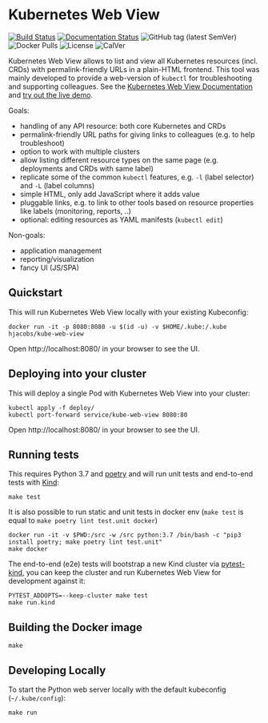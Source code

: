# Kubernetes Web View

[![Build Status](https://travis-ci.com/hjacobs/kube-web-view.svg?branch=master)](https://travis-ci.com/hjacobs/kube-web-view)
[![Documentation Status](https://readthedocs.org/projects/kube-web-view/badge/?version=latest)](https://kube-web-view.readthedocs.io/en/latest/?badge=latest)
![GitHub tag (latest SemVer)](https://img.shields.io/github/tag/hjacobs/kube-web-view)
![Docker Pulls](https://img.shields.io/docker/pulls/hjacobs/kube-web-view.svg)
![License](https://img.shields.io/github/license/hjacobs/kube-web-view)
![CalVer](https://img.shields.io/badge/calver-YY.MM.MICRO-22bfda.svg)

Kubernetes Web View allows to list and view all Kubernetes resources (incl. CRDs) with permalink-friendly URLs in a plain-HTML frontend.
This tool was mainly developed to provide a web-version of `kubectl` for troubleshooting and supporting colleagues.
See the [Kubernetes Web View Documentation](https://kube-web-view.readthedocs.io/) and [try out the live demo](https://kube-web-view.demo.j-serv.de/).

Goals:

* handling of any API resource: both core Kubernetes and CRDs
* permalink-friendly URL paths for giving links to colleagues (e.g. to help troubleshoot)
* option to work with multiple clusters
* allow listing different resource types on the same page (e.g. deployments and CRDs with same label)
* replicate some of the common `kubectl` features, e.g. `-l` (label selector) and `-L` (label columns)
* simple HTML, only add JavaScript where it adds value
* pluggable links, e.g. to link to other tools based on resource properties like labels (monitoring, reports, ..)
* optional: editing resources as YAML manifests (`kubectl edit`)

Non-goals:

* application management
* reporting/visualization
* fancy UI (JS/SPA)

## Quickstart

This will run Kubernetes Web View locally with your existing Kubeconfig:

```
docker run -it -p 8080:8080 -u $(id -u) -v $HOME/.kube:/.kube hjacobs/kube-web-view
```

Open http://localhost:8080/ in your browser to see the UI.

## Deploying into your cluster

This will deploy a single Pod with Kubernetes Web View into your cluster:

```
kubectl apply -f deploy/
kubectl port-forward service/kube-web-view 8080:80
```

Open http://localhost:8080/ in your browser to see the UI.


## Running tests

This requires Python 3.7 and [poetry](https://poetry.eustace.io/) and will run unit tests and end-to-end tests with [Kind](https://github.com/kubernetes-sigs/kind):

```
make test
```

It is also possible to run static and unit tests in docker env (`make test` is equal to `make poetry lint test.unit docker`)

```
docker run -it -v $PWD:/src -w /src python:3.7 /bin/bash -c "pip3 install poetry; make poetry lint test.unit"
make docker
```

The end-to-end (e2e) tests will bootstrap a new Kind cluster via [pytest-kind](https://pypi.org/project/pytest-kind/), you can keep the cluster and run Kubernetes Web View for development against it:

```
PYTEST_ADDOPTS=--keep-cluster make test
make run.kind
```


## Building the Docker image

```
make
```


## Developing Locally

To start the Python web server locally with the default kubeconfig (`~/.kube/config`):

```
make run
```
